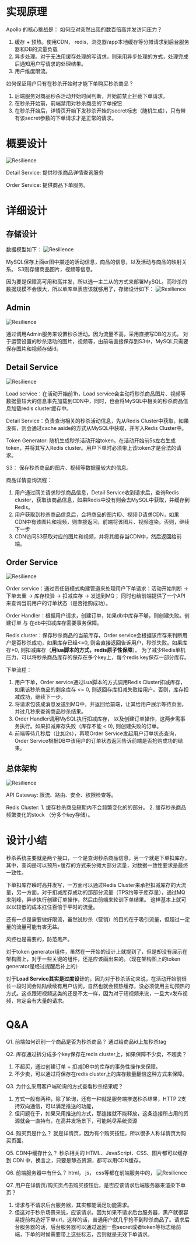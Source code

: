 # 实现原理
Apollo 的核心挑战是：
如何应对突然出现的数百倍高并发访问压力？
1. 缓存 + 预热。使用CDN， redis，浏览器/app本地缓存等分摊请求到后台服务器和DB的流量负载
2. 异步处理。对于无法用缓存处理的写请求，则采用异步处理的方式，处理完成后通知用户写请求的处理结果。
3. 用户维度限流。

如何保证用户只有在秒杀开始时才能下单购买秒杀商品？
1. 后端服务对商品秒杀活动开始时间判断，开始前禁止拦截下单请求。
2. 在秒杀开始前，前端禁用对秒杀商品的下单按钮
3. 在秒杀开始后，详情页开始下发秒杀开始的secret标志（随机生成），只有带有该secret参数的下单请求才是正常的请求。

# 概要设计

![Resilience](./../pictures/flash_sale/brief.drawio.png)

Detail Service: 提供秒杀商品详情查询服务

Order Service: 提供商品下单服务。
# 详细设计

## 存储设计
数据模型如下：
![Resilience](./../pictures/flash_sale/er.drawio.png)

MySQL保存上面er图中描述的活动信息，商品的信息，以及活动与商品的映射关系。
S3则存储商品图片，视频等信息。

因为要是保障高可用和高并发，所以选一主二从的方式来部署MySQL。而秒杀的数据规模不会很大，所以单库单表应该就够用了，存储设计如下：
![Resilience](./../pictures/flash_sale/db.drawio.png)

## Admin
![Resilience](./../pictures/flash_sale/admin.drawio.png)

通过调用Admin服务来设置秒杀活动。因为流量不高，采用直接写DB的方式。 对于运营设置的秒杀活动的图片，视频等，由前端直接保存到S3中，MySQL只需要保存图片和视频存储id。

## Detail Service
![Resilience](./../pictures/flash_sale/detail_service.drawio.png)

Load service：在活动开始前1h，Load service会主动将秒杀商品图片、视频等数据量较大的信息事先加载到CDN中，同时，也会将MySQL中相关的秒杀商品信息加载redis cluster缓存中。

Detail Service：负责查询相关的秒杀活动信息，先从Redis Cluster中获取，如果没有，则会通过cache aside的方式从MySQL中获取，并写入Redis Cluster中。

Token Generator: 随机生成秒杀活动开始token。在活动开始前5s左右生成token，并将其写入Redis cluster。用户下单时必须带上该token才是合法的请求。

S3： 保存秒杀商品的图片、视频等数据量较大的信息。

商品详情查询流程：
1. 用户通过网关请求秒杀商品信息，Detail Service收到请求后，查询Redis cluster，获取该商品信息，如果Redis中没有则会去MySQL中获取，并缓存到Redis。
2. 用户获取到秒杀商品信息后，会将商品的图片ID、视频ID请求CDN，如果CDN中有该图片和视频，则直接返回，前端将该图片、视频渲染。否则，继续下一步
3. CDN访问S3获取对应的图片和视频，并将其缓存当CDN中，然后返回给前端。

## Order Service
![Resilience](./../pictures/flash_sale/order_service.drawio.png)

Order service：通过责任链模式构建管道来处理用户下单请求：活动开始判断 -> 下单去重 ->  库存校验 -> 扣减库存 -> 发送到MQ； 同时也给前端提供了一个API来查询当前用户的订单状态（是否抢购成功）。

Order Handler：根据用户请求，创建订单，如果db中库存不够，则创建失败。创建订单 与 在db中扣减库存需要事务保障。

Redis cluster：保存秒杀商品的当前库存，Order service会根据该库存来判断用户是否秒杀成功，如果库存已经<=0, 则会直接返回告诉用户，秒杀失败。如果库存>0, 则扣减库存（**用lua脚本的方式，redis原子性保障**）。
为了减少Redis单机压力，可以将秒杀商品库存的保存在多个key上，每个redis key保存一部分库存。

下单流程：
1. 用户下单，Order service通过Lua脚本的方式调用Redis Cluster扣减库存，如果该秒杀商品的剩余库存 <= 0, 则返回存库扣减失败给用户。否则，库存扣减成功，继续下一步。
2. 将请求包装成消息发送到MQ中，并返回给前端，让其给用户展示等待页面，并过几秒来查询商品秒杀结果。
3. Order Handler调用MySQL执行扣减库存， 以及创建订单操作，这两步需事务执行。如果扣减库存失败（库存不能 < 0), 则创建失败的订单。
4. 前端等待几秒后（比如2s），再项Order Service发起用户订单状态查询，Order Service根据DB中该用户的订单状态返回告诉前端是否抢购成功的结果。

## 总体架构
![Resilience](./../pictures/flash_sale/final.drawio.png)

API Gateway: 限流、路由、安全、权限检查等。

Redis Cluster: 1. 缓存秒杀商品短期内不会频繁变化的的部分。 2. 缓存秒杀商品频繁变化的stock （分多个key存储）。

# 设计小结
秒杀系统主要就是两个接口，一个是查询秒杀商品信息，另一个就是下单扣库存。其中，查询是可以预热+缓存的方式来分摊大部分流量，对数据一致性要求是最终一致性。

下单扣库存瞬时高并发写，一方面可以通过Redis Cluster来承担扣减库存的大流量，另一方面，对于扣减库存成功的那部分流量（TPS约等于库存量），通过MQ来削峰，异步执行创建订单操作，然后由前端来轮训下单结果。
这样基本上就可以以较低的成本扛住百倍于平时的流量。

还有一点是需要做好限流，虽然说秒杀（营销）的目的在于吸引流量，但超过一定量的流量可能有害无益。

风控也是需要的，防范黑产。

对于token generator组件，虽然在一开始的设计上就提到了，但是却没有展示在架构图上，对于一些关键的组件，还是应该画出来的。（现在架构图上的token generator是经过提醒后补上的）


对于**Load Service其实是过度设计**的，因为对于秒杀活动来说，在活动开始前很长一段时间会陆陆续续有用户访问，自然也就会预热缓存，没必须使用主动预热的方式。这点跟短视频这类的还是不太一样，因为对于短视频来说，一旦大v发布视频，肯定会有大量的请求。

# Q&A
Q1. 前端如何识别一个商品是否为秒杀商品？
通过给商品id上加秒杀tag

Q2. 库存通过拆分成多个key保存在redis cluster上，如果保障不少卖，不超卖？
1. 不超买，通过创建订单 + 扣减DB中的库存的事务性操作来保障。
2. 不少卖，可以通过将保存在redis cluster上的库存数量翻倍这种方式来保障。

Q3. 为什么采用客户端轮询的方式查看秒杀结果呢？
1. 方式一般有两种，除了轮询，还有一种就是服务端推送秒杀结果，HTTP 2支持双向通信，可以满足推送的功能，
2. 但问题在于，如果采用推送的方式，那连接就不能释放，这条连接所占用的资源就会一直持有，在高并发场景下，可能耗尽系统资源

Q4. 购买页是什么？
就是详情页，因为有个购买按钮，所以很多人称详情页为购买页面。

Q5. CDN中缓存什么？
秒杀相关的 HTML、JavaScript、CSS、图片都可以缓存到 CDN 中，换言之，只要是静态资源，都可以用CDN缓存。

Q6. 前端服务器中有什么？ html， js， css等都在前端服务中的，
![Resilience](./../pictures/flash_sale/img.png)

Q7. 用户在详情页/购买页点击购买按钮后，是否应该请求后端服务器来渲染下单页？
1. 请求与不请求后台服务器，其实都能满足功能需求。
2. 但这对于秒杀场景来说，应该请求。因为如果不请求后台服务器，黑产就很容易提前构造好下单url，这样的话，普通用户就几乎抢不到秒杀商品了。请求后台服务器的话，后台服务器可以通过返回一些secret或者token等标志给前端，下单的时候需要带上这些标志，否则就是无效下单请求。